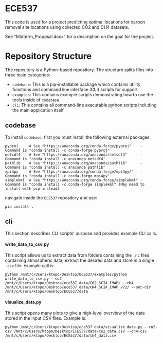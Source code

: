 # ECE537
This code is used for a project predicting optimal locations for carbon removal site locations using collected CO2 and CH4 datasets.  
  
See "Midterm_Proposal.docx" for a description on the goal for the project.  
  
# Repository Structure  
The repository is a Python-based repository. The structure splits files into three main categories:  
*  `codebase`: This is a pip-installable package which contains utility functions and command line interface (CLI) scripts for support  
*  `examples`: This contains example scripts demonstrating how to use the tools inside of `codebase`  
*  `cli`: This contains all command-line executable python scripts including the main application itself  
  
## codebase  
To install `codebase`, first you must install the following external packages:  

```
pyproj     # See "https://anaconda.org/conda-forge/pyproj"    - Command is "conda install -c conda-forge pyproj"
netcdf4    # See "https://anaconda.org/anaconda/netcdf4"      - Command is "conda install -c anaconda netcdf4"
pathlib    # See "https://anaconda.org/anaconda/pathlib"      - Command is "conda install -c anaconda pathlib"  
mpi4py     # See "https://anaconda.org/conda-forge/mpi4py/"   - Command is "conda install -c conda-forge mpi4py"
simplekml  # See "https://anaconda.org/conda-forge/simplekml" - Command is "conda install -c conda-forge simplekml" (May need to install with pip instead)
```

navigate inside the `ECE537` repository and use:  
```
pip install .
```  
  
## cli  
This section describes CLI scripts' purpose and provides example CLI calls.  
  
#### write_data_to_csv.py  
This script allows us to extract data from folders containing the `.nc` files containing atmospheric data, extract the desired data and store in a single `.csv` file. Example call is:  
```
python /mnt/c/Users/ktopo/Desktop/ECE537/examples/python write_data_to_csv.py --co2 /mnt/c/Users/ktopo/Desktop/ece537_data/C02_SCIA_IMAP/ --ch4 /mnt/c/Users/ktopo/Desktop/ece537_data/CH4_SCIA_IMAP_v72/ --out-dir /mnt/c/Users/ktopo/Desktop/ECE537/data  
```
#### visualize_data.py  
This script opens many plots to give a high-level overview of the data stored in the input CSV files. Example is:  
```
python /mnt/c/Users/ktopo/Desktop/ece537_data/visualize_data.py --co2-csv /mnt/c/Users/ktopo/Desktop/ECE537/data/co2_data.csv --ch4-csv /mnt/c/Users/ktopo/Desktop/ECE537/data/ch4_data.csv 
```
